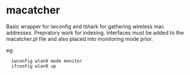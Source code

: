# macatcher

Basic wrapper for iwconfig and tshark for gathering wireless mac addresses.  Prepratory work for indexing.
Interfaces must be added to the macatcher.pl file and also placed into monitoring mode prior.

eg:  
```
  iwconfig wlan0 mode monitor
  ifconfig wlan0 up 
```
